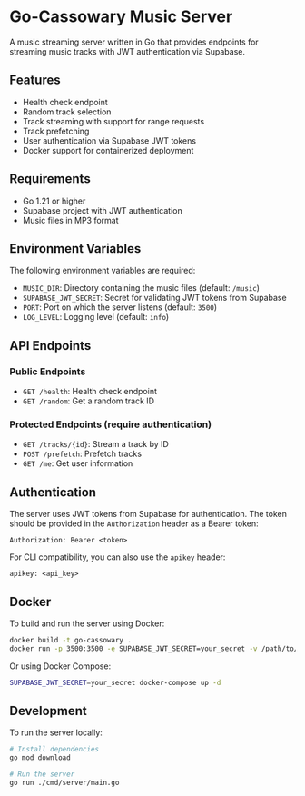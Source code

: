 # Go-Cassowary Music Server

A music streaming server written in Go that provides endpoints for streaming music tracks with JWT authentication via Supabase.

## Features

- Health check endpoint
- Random track selection
- Track streaming with support for range requests
- Track prefetching
- User authentication via Supabase JWT tokens
- Docker support for containerized deployment

## Requirements

- Go 1.21 or higher
- Supabase project with JWT authentication
- Music files in MP3 format

## Environment Variables

The following environment variables are required:

- `MUSIC_DIR`: Directory containing the music files (default: `/music`)
- `SUPABASE_JWT_SECRET`: Secret for validating JWT tokens from Supabase
- `PORT`: Port on which the server listens (default: `3500`)
- `LOG_LEVEL`: Logging level (default: `info`)

## API Endpoints

### Public Endpoints

- `GET /health`: Health check endpoint
- `GET /random`: Get a random track ID

### Protected Endpoints (require authentication)

- `GET /tracks/{id}`: Stream a track by ID
- `POST /prefetch`: Prefetch tracks
- `GET /me`: Get user information

## Authentication

The server uses JWT tokens from Supabase for authentication. The token should be provided in the `Authorization` header as a Bearer token:

```
Authorization: Bearer <token>
```

For CLI compatibility, you can also use the `apikey` header:

```
apikey: <api_key>
```

## Docker

To build and run the server using Docker:

```bash
docker build -t go-cassowary .
docker run -p 3500:3500 -e SUPABASE_JWT_SECRET=your_secret -v /path/to/music:/music go-cassowary
```

Or using Docker Compose:

```bash
SUPABASE_JWT_SECRET=your_secret docker-compose up -d
```

## Development

To run the server locally:

```bash
# Install dependencies
go mod download

# Run the server
go run ./cmd/server/main.go
```
